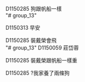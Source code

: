 D1150285 狗跟帆船一樣   
"# group_13" 


D1150313 早安 

D1150285 裝戴榮會飛  
﻿"# group_13" 
D1150059 莊岱蓉

D1150285 裝戴榮跟帆船一樣重   

D1150285 ?我家養了兩條狗